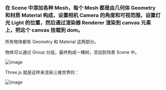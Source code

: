 
### 在 Scene 中添加各种 Mesh，每个 Mesh 都是由几何体 Geometry 和材质 Material 构成，设置相机 Camera 的角度和可视范围，设置灯光 Light 的位置，然后通过渲染器 Renderer 渲染到 canvas 元素上，把这个 canvas 挂载到 dom。

所有物体都有 Geometry 和 Material 这两部分。

物体可以通过 Group 分组，最终构成一棵树，添加到场景 Scene 中。

![image](https://p9-juejin.byteimg.com/tos-cn-i-k3u1fbpfcp/310db9a5f7c6493992dcc82f9e1aec5d~tplv-k3u1fbpfcp-jj-mark:1512:0:0:0:q75.awebp#?w=1030&h=690&s=44472&e=png&b=ffffff)

Three.js 就是这样来渲染三维世界的：

![image](https://p3-juejin.byteimg.com/tos-cn-i-k3u1fbpfcp/8a9ce0d5d1ef4ff7aa87c89f7f636970~tplv-k3u1fbpfcp-jj-mark:1512:0:0:0:q75.awebp#?w=1684&h=732&s=91777&e=png&b=fefefe)